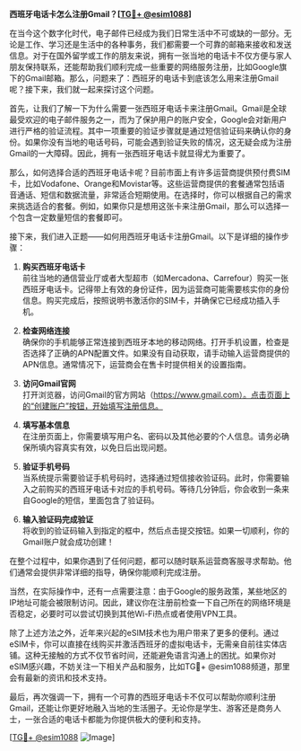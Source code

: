 **西班牙电话卡怎么注册Gmail？[[TG💪+ @esim1088](https://t.me/s/esim1088)]**

在当今这个数字化时代，电子邮件已经成为我们日常生活中不可或缺的一部分。无论是工作、学习还是生活中的各种事务，我们都需要一个可靠的邮箱来接收和发送信息。对于在国外留学或工作的朋友来说，拥有一张当地的电话卡不仅方便与家人朋友保持联系，还能帮助我们顺利完成一些重要的网络服务注册，比如Google旗下的Gmail邮箱。那么，问题来了：西班牙的电话卡到底该怎么用来注册Gmail呢？接下来，我们就一起来探讨这个问题。

首先，让我们了解一下为什么需要一张西班牙电话卡来注册Gmail。Gmail是全球最受欢迎的电子邮件服务之一，而为了保护用户的账户安全，Google会对新用户进行严格的验证流程。其中一项重要的验证步骤就是通过短信验证码来确认你的身份。如果你没有当地的电话号码，可能会遇到验证失败的情况，这无疑会成为注册Gmail的一大障碍。因此，拥有一张西班牙电话卡就显得尤为重要了。

那么，如何选择合适的西班牙电话卡呢？目前市面上有许多运营商提供预付费SIM卡，比如Vodafone、Orange和Movistar等。这些运营商提供的套餐通常包括语音通话、短信和数据流量，非常适合短期使用。在选择时，你可以根据自己的需求来挑选适合的套餐。例如，如果你只是想用这张卡来注册Gmail，那么可以选择一个包含一定数量短信的套餐即可。

接下来，我们进入正题——如何用西班牙电话卡注册Gmail。以下是详细的操作步骤：

1. **购买西班牙电话卡**  
   前往当地的通信营业厅或者大型超市（如Mercadona、Carrefour）购买一张西班牙电话卡。记得带上有效的身份证件，因为运营商可能需要核实你的身份信息。购买完成后，按照说明书激活你的SIM卡，并确保它已经成功插入手机。

2. **检查网络连接**  
   确保你的手机能够正常连接到西班牙本地的移动网络。打开手机设置，检查是否选择了正确的APN配置文件。如果没有自动获取，请手动输入运营商提供的APN信息。通常情况下，运营商会在售卡时提供相关的设置指南。

3. **访问Gmail官网**  
   打开浏览器，访问Gmail的官方网站（https://www.gmail.com）。点击页面上的“创建账户”按钮，开始填写注册信息。

4. **填写基本信息**  
   在注册页面上，你需要填写用户名、密码以及其他必要的个人信息。请务必确保所填内容真实有效，以免日后出现问题。

5. **验证手机号码**  
   当系统提示需要验证手机号码时，选择通过短信接收验证码。此时，你需要输入之前购买的西班牙电话卡对应的手机号码。等待几分钟后，你会收到一条来自Google的短信，里面包含了验证码。

6. **输入验证码完成验证**  
   将收到的验证码输入到指定的框中，然后点击提交按钮。如果一切顺利，你的Gmail账户就会成功创建！

在整个过程中，如果你遇到了任何问题，都可以随时联系运营商客服寻求帮助。他们通常会提供非常详细的指导，确保你能顺利完成注册。

当然，在实际操作中，还有一点需要注意：由于Google的服务政策，某些地区的IP地址可能会被限制访问。因此，建议你在注册前检查一下自己所在的网络环境是否稳定，必要时可以尝试切换到其他Wi-Fi热点或者使用VPN工具。

除了上述方法之外，近年来兴起的eSIM技术也为用户带来了更多的便利。通过eSIM卡，你可以直接在线购买并激活西班牙的虚拟电话卡，无需亲自前往实体店铺。这种无接触的方式不仅节省时间，还能避免语言沟通上的困扰。如果你对eSIM感兴趣，不妨关注一下相关产品和服务，比如TG💪+ @esim1088频道，那里会有最新的资讯和技术支持。

最后，再次强调一下，拥有一个可靠的西班牙电话卡不仅可以帮助你顺利注册Gmail，还能让你更好地融入当地的生活圈子。无论你是学生、游客还是商务人士，一张合适的电话卡都能为你提供极大的便利和支持。

[[TG💪+ @esim1088](https://t.me/s/esim1088) ![Image](https://i.postimg.cc/4NQfJmqS/Snipaste-2025-05-13-00-14-12.png)]